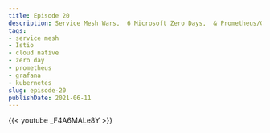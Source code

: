 ```yaml
---
title: Episode 20 
description: Service Mesh Wars,  6 Microsoft Zero Days,  & Prometheus/Grafana Best Practices
tags:
- service mesh
- Istio
- cloud native
- zero day
- prometheus
- grafana
- kubernetes
slug: episode-20
publishDate: 2021-06-11
---
```

{{< youtube _F4A6MALe8Y >}}
